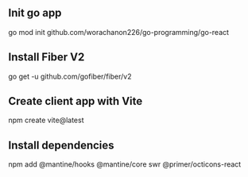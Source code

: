 ## Init go app

go mod init github.com/worachanon226/go-programming/go-react

## Install Fiber V2

go get -u github.com/gofiber/fiber/v2

## Create client app with Vite

npm create vite@latest

## Install dependencies

npm add @mantine/hooks @mantine/core swr @primer/octicons-react
